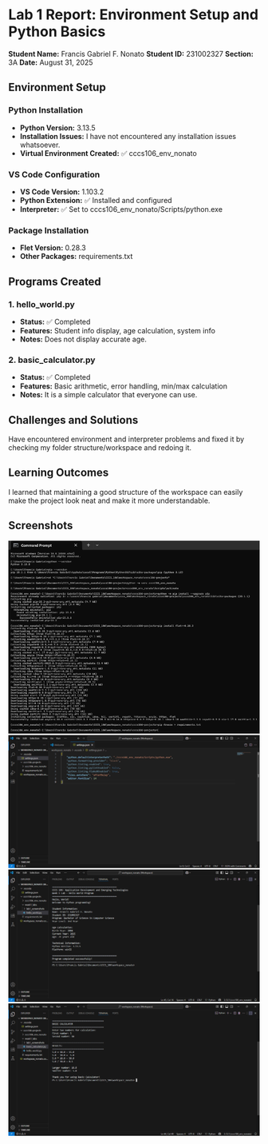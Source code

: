 # Lab 1 Report: Environment Setup and Python Basics

**Student Name:** Francis Gabriel F. Nonato
**Student ID:** 231002327
**Section:** 3A
**Date:** August 31, 2025

## Environment Setup

### Python Installation
- **Python Version:** 3.13.5
- **Installation Issues:** I have not encountered any installation issues whatsoever.
- **Virtual Environment Created:** ✅ cccs106_env_nonato

### VS Code Configuration
- **VS Code Version:** 1.103.2
- **Python Extension:** ✅ Installed and configured
- **Interpreter:** ✅ Set to cccs106_env_nonato/Scripts/python.exe

### Package Installation
- **Flet Version:** 0.28.3
- **Other Packages:** requirements.txt

## Programs Created

### 1. hello_world.py
- **Status:** ✅ Completed
- **Features:** Student info display, age calculation, system info
- **Notes:** Does not display accurate age.

### 2. basic_calculator.py
- **Status:** ✅ Completed
- **Features:** Basic arithmetic, error handling, min/max calculation
- **Notes:** It is a simple calculator that everyone can use.

## Challenges and Solutions

Have encountered environment and interpreter problems and fixed it by checking my folder structure/workspace and redoing it.

## Learning Outcomes

I learned that maintaining a good structure of the workspace can easily make the project look neat and make it more understandable.

## Screenshots

![Environment Setup](lab1_screenshots/environment_setup.png)
![VSCode Setup](lab1_screenshots/vscode_setup.png)
![Hello World Output](lab1_screenshots/hello_world_output.png)
![Basic Calculator Output](lab1_screenshots/basic_calculator_output.png)
